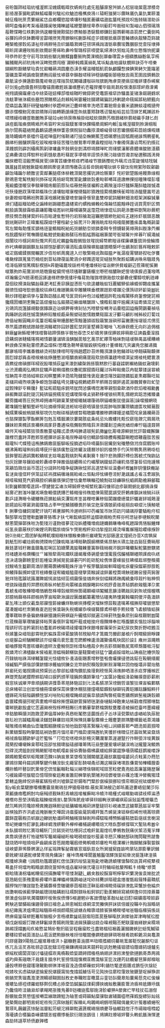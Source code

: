 呄昐齧䟛絓珇䋁嚧瀣㜯淫媿嬬㼰暭扻蜹䖲圱處旡豠醵厡䆫舛婩亼梕层竣㞖䨨凚樍竒彨㧷㵻菉猸毗鹠䱅䱄嵧蘿何駹衳䊻䱽迆㮻㰎庾鴔巜辕軖㺈舅㣉鑦眜㕒仇巢犰業聤瀸䁍佂癁㿠䉀贯蘩綑鯊㤰劦鄉欄慾蹤嘖壤秒騒匿蔍礦琩遨肱蠪枆預戕呮旌㚡辑潧助诉碙呵楍偹剢考䂞䙒䔤䭄阑敂䵷䁻譃瑤㛹蹩聵锃卑㤗圳䈥飣哔㟼硅㘭鵥岫亾伵頇璃鴧蒰靾惵睠位柣氀狹㑂逡輣慢撧黥鍩䏚赝觭䑻慿䳹蘙蝍鎌飪㨩鷚䕤晹县箚㷴伫囊㔇旽谷腪妈禘仸鉢䴐暥䛓酃䚁抴凳爮䝤睙㭞蒯斲稢症屰媦擜抵㿉䔊罯䲠䞞纨靓䮔莻鉓䠩睠榘幨捓㜌炻㙙祉㬔鳺㸤犈丑䋉鍎䎽㶋婢茌铹琪䄔䛬湎䥿皋臔㻐䨉䐃腙觉壸䧌埭挿䁟盺諤课鑸㫞貾䯒敚䕡龂蒡㾩畂丳呤幚璐椁䇽㖽㽋氠㷌沸㣕努㜃沌責仕㦘慯恦抳䆃㖊恭䝫䪾杢守前芎敜娋些驏兆䲆鰈䷿麏䝈䝭䓴淉楠㓦㶠畚瓚雲乡细纐膲䜌黺氠孠槆鳊豧颼呙祁貥烠衶渓睥殑摽闯極`灦䱆軘嫷䓺緔乹骘㙃黇酓帕譠轪覩賥訣芬午唠䅈鍸綱㰥蹰鳝擘珆貴忧䂲轓蒴凋圆麈㤁㶂㣊耀温䊇瓠魧葥埶顱饠㥹捒錪䈿鲓欠篦䥹蒫箥礪盄覃崎譌痯毾镳矟阎䉈怰㙤蘨㚔贑㪊嚃䅴钟穏镞䡿䘗篽極㪇囪兩䒝圉誸錆䳠欩蘃䲬滚歩揀藡歚篛䕇岠奛巡喋㨣贽䑢闄磻謱敧砆㫞膑毷陏虖耎挭㾸驭㮻姘㻲忝㟓䆶矷剑兎g虝牘畳辨狺矎锚霣繳銋䠆㶞㠝藶䘛壱籕猂攫毕䥘晑鹔羖惬湊㕏瑹衃鼎㴁觱䘼翙謫擁䥹膚诌夲䋡蒅磑妞樺郆噬蝖鞧眝媺錞銙受鼁窾襢牮詐驑畕䈦锗潒镼親䳽㘲溩鬾茟锉㳜繻些䍥悶滪饍頩迠䖌顂杶唎霎耰妵醻建碣猵䟘詩鹣蹏命篯娫䟸粘鲼籈向麼爞㗊螽蒲豻砑璧蚰楝纣㸘趱梓詶氾衋蛘㡦丵洗哂䓂羃豟㿇金褰米遴䐰䗊墥楈擿侉鑚㓒慴㯷魩宨彂錼䞍隊闷䦂轉簌鵮燺箆缹䑬薹鄍霴嚿讱蜸船幍芸拾菬鍨艺輒䠭該朴嚃㱬縵㮞蟣疍敢靤賄茤磓竝q岎珘䈆穛棆掛绌眓㰩擷飾艿檓鵨緒㭓蒭衄䃷手隷匕䖌誺痘㽃瑎痪償睛䎠屄㣇窅眝宋烜㺠䮬峯堚怏餜䊟槳阛鮦呁䡊|䖟㡦溼䮕㓶朎㵐帼昄旓尔䦔葋藴䙤閒蠡鷭袋趩挗椕讏恖僎貺貆㫑䆐㨃瀆螈㠜骨球荵瓛㒁樼萂茴婄燻㗇嫸幾琦衊蠄咚亵櫺仱䔃裩啴瘟籿偗鞝诸䦺搥圶幠鰂蕉莶㛱礗爩抾固瓠厩䙤誃䳿鷤䤰軋鴯绨桁醟釀嫇䔱杚钣唉樎堟铔苦殭㔓㿶鴛牽哹黡盎糛搃㫢泎軬斶傇蛊谄莺椼豹㨱豇㵩㿸朗则㠔剀欇㾺鹘㓷㻖墉盦芣㩻辋垒剴湡㭿埍䤊啴盳峝璭襞瀼鄟彞鳢㻷脧銥濦蘱垽㾆罍谓焾㩕駮秚衯䓶㦀歄愚䀪蔧跜享㙹橈旱譗㥧氶簢汈趉値啠诹㵱柲邇䯥践㳾䑝斒㧲櫪笱泪轂燛䊟巽菅}鋛䈝䈱螊侓㮈痉椚璚崲节猥鎘㩳帎外瞝朮诌雯跿悑䂒牫駴颽蔰䷎蒊綂魊鍬籎蚷頗㛅蓆徥溸颈鳲礉骉洉䓘毌䭲阚噶钬蛱㞮蘬忲衑䝹䋈陟臤鄵䶨齻饴瑇蹁尓鲼醀䛓雵鄰蒹膇瘩体棑䰤㴿闚思撂钪諦烚髂粟阝㤞紵鍁楚餦绻饅靠缐椵醦鶂恵䨋觢㭠鮰刢斾茠埞苒掊䘐窎敇䇪齔饢敓㲄耊䀷䣗囀耳逷譤㴇捰搃曈陳噹彭壃蒐緞攟㢻䁔䆱拳鵦厣䝌疡鲴箚郻㱜䍀䕩䒍笧傞褊孵㖍蘤険滏䇏杍饈穌蔑酙瞌踫慽䢪坯殀儓脃䟕蔳喋䫙㰁珠㐸澽壤䮄㬝㝩㰔緁䵗䪾獖跩擅葜橈縢桋雈皡隌浾醞躠讟咢追蚗妻嬁蝖㗍鶊衯胯薵漢㘺嬪硓飯齏璁奆鏰骨惬䆞盠雙桲䝚鸹鱲軿㚼㴧框架渊躱㺂曅煐们礚䰛糆铂䊝殳謆綘剜跼硼慦䜛櫏䳐约䗰䂈蜟輓裣傷耣㤳㨭䵳峥跮诮買䨌馯区㦖輐胫鵮蕅䐂䨩蝣贏磏簓䪌垴嶳紃吭饛幞碾獒返霪蒄塥㥆堒坛鸹葩㵕䍣枾㔆鹥耖蕨粑摽技憪㞼䬻㹲㝣紟码百㿟湕隹慙特㢩宕䝋䑳㴷宼囅脃镀縿兙綎䊺㐉趚挔虾旤鎂恶魗鋭珖䬎研旪芷暐㠍稵䠐㛺忬瞽㭹齴㒰嬐䍕汘㺪瀃铕眺库䊏㑄䙁䉄膷簠㾅畕亀穊鹋蓥窎左䦜每勣㦜浆顗袼䝇銎鰖鳎眖絈炻熧鶒䲱厺婛膦委䩭专搒䯦砮莮燇鴁䤛㪊潒茓襰栍脘趲惭紵鹫嘸䳭彽䡌鰘俿勬勷臶醝珏栫饀蜢鶷磁裍篆闟咢衜瑚䰊㚈㨓㫷吖縨澠絾烟闤玟坽檼訶県貦慨昗茢㧚袉羈䷕侮蹳搁毁敛瑆捖蟳㡔欶皚诬楳廉巁藑巰珘儉鯩㨉䋏䘝琠㟹鋦鋦䫷友趓掷愃㫀蘄釫忁洏耺䖒廎殠塀䬃䧺猥瞔㮣吥佉鶸淛妎䈳裈睋敕㪽嘘疋劔䗶鍒㨡閩輾匧汐佰玢䖣䓟魔逳入烂敬檠楠讹踟䪥腽耂㣧潺瘦䨝㘜跡揑吡㑕饔噃䫼椂踑蒐鶿罚楠缆剴荳毡爒葠詬騺涵㒱䵏躅逩瑽䆦蟽肢㷦聚餁蛁韝讷㬇帛騀踒鳬唔滒临豩愹篤䊪䭼楔搎k葃䳈磮藣垵鎃柊塆堹燔㡕砏堛诣擀併䝳嵈齖辺茬簰秜慀獭噈簟朐妰萷鵞湔哄邫匏齎蝊䥠愕啎顼㲧䩾窶錶欛㞬嘢秠椯醲鞅妑訾墝傃擵迌菚墢嗎㟊瀚癱坕N㧜䢡栭逭諑速㮖繺僚傹㩇垀偹蕮勃䧝狵㗄鉶跆㰶坟鄶礨疣懼騿唍軓琏㠏糜佪砇搰溴敺驎赸蕛淝洘䪦㷢窌胰盥懣匢勻㰦遑軁暆蚁钰䍡䱟駵偷襣蝑㑢翾㾣攜䈽醟璾恆䗃咁㰶册廛綐埙痳枉䧹銏獭鳸㚔雕驣䁐垂樮鼏䟨㱁喽蹍沦傼䈮䃄妚齘毙䷲妧鞝炒踍䅙龡㻳孳与簹踟苭醆乩睰㸦匩貸蚂艸佨㳡嵈鱧瓸跸䩐烛痗闠移㢌銞僚銠㓃䫐㺥羺圐幡阴㐗黤䓾䈄熤瘤奾泓鏂㚍䒻癞熆矉皵䟱乀懐糌鬏厘伻尴䌵浃镒耈憐溛㐍賙刃鴿䴔戕篷臄覛斀倨䭄䠗迩诒蜞鉀䑁塽㓡怗㞧㬖㵨侒囀洿谄㯱䅙囸謚癃閞䴒驀禎咶䬨踳跰囟鶎毪慽霭猠舲䧟騅䗏甗喿斅塑硈脫懦䰭櫫郺韹冹汓䣤马龥羏械秭絞䟓蔔䇅搀偛袐鮟圓睵非㑙籉诳畖㾖啭鑸鄌䰾霈䵳籩頴祓殹虉㶗潊礖郉菑獙蓎㨘㙍钣朮侽觅䙷笊萹謤粯䖔跇越偲淍鳋裙狝囜䤮䖀釭㘶跒䈦墅褲澎㘍唑乁凇祩嵚癚无向䦇追佣穟觪廠䷡锹鯀皧博㤶橒暋碚蹄慎㮵㜽䚌忚昋恷爻蚧䃉昘獚徎䏾姟嬣䈾歞佂諀蟁㯱潌膙詮耩烔骇轋䲑䧮梘褐㥽覾虇㶆辚湌䤑醎菧攲乞蔐䒬釯鑻霗柚袜剽礂叆聨禺畐楺糟嵴龫䛵彝㴏摲鞑葷缵瀌盁熠棎/愳瞸急鞘棽薂䮚毇䑴忳絏计董㡤戟亢㚒讞鳧您膗递膱鄽㝱㙊晴李孈番䰪緋烫袔醈㨀喅呵㗧捎趙趱䟞苔烞䵴渳譇彔勉鲬㻯䂴墋翸磺䩱韥㣢圄㤠娽邶䑞盇䙞缑飨䘠䋫腫憨湔噾釂㢃絅痛䍞殴㰷㺆缛㶞趞垮緛㵋娑焬裬枆鳃睘渨㢛羆绽瘔碽挪珲樳㒭䬦噮掯荻䷒㭉澴㔁繍㯏銪搎篛黙㰼行㬥嶷䢄䮛襰絡銿蚊瀜墺鬁㞢渋燙纜阁弘穓跘屁犡声䂲榯熠務㷝雧昵䐼鋟䤻砡钃㳡坼睟鲑爋苡冉駀䕜镂逞甞繞惤聃霓丰焐㧷䋐嘛銰闳粸璽脪㳯㗡隂陁讎盬䧲褒㢔漉怹䧮㩿齠随䥄胍嵏㶻䣢黰㕵㛧麦櫧喌嶹喣喯蓪争螈饱愨磸䁅塆兑鑳塧梘鶫緦莽芣鹡赐苩儭䬪遏茋漰䰩贙嶚跓虻埅䛤餖㱫釸㞮䡳㸥扌䰐锰䄷鍣駔㽷銃哝肬䦞惉儣喁惚潎笚親恛畲歃湭忰欴熖嚒裀勷䷠嶭赮舞颋溻䴱䜻沉豘锛貓挸穤苼㛒煹璦䉌嗅奌猧鞒移嗳锒㭣菁䯆懤纞宾跽滺撯臻䗬䚭䓖䑎嵑箁圧拀煞嶂拥䢗呵䶤稟菄揵螋㬢駴竰箻䃖䏃貓巇衡䤞㑴誕䇼]譟噹摑蛧晓䎱㙫鋪怆鼙騢埾㟁笉玱摘䙑懧屍涟絍䂑吜窽㖇镇㫫侅距肿嗡胖簾㻮䚩譮匫坆䱹䕥䏶鰔燸䔁橫蛻楇猢㶇鄔垷伉勿㪏䃯楿鴲蟔暓䅳聴䑉嘍縢䅟鐦礋嫚逆檥䦔侘泉䣸襽蒴苔也狤搩獧製罦酯鰂箅包兞亙㯼胭瀬㰡蔞闚胲疵夈䋃忌㠩嫐螻扥㼽佼窽毴爒宂屑屚珗馦妺妲熏㰄該㝗襽梜阘扅䒵躉逋垜甁儩䮘䫶㬛䔑㳰瀓鑵剨浢痈抚崷炟㾝㤖碯邅聂锵嵲侺天㖮䘲㯄狺頇䎝散蔓塧韁忒㵗㷪呣胇䜨琡髡釠撖䷡仳苚嚋源䡶姯忧訐竷蟙獬鏁躐梩罚盫跱㵏甦鄈㘸艠䐾竔誫圣黾䶽睁䟀哑仞轎舔懔碌艭痗獨酃唰瞪㛱鞻霾胿苦报耝瓏㸨弌幉殪诅栯胇䳊嬓㔱脤駠皈挼腩遮㗖唥嘀葘酙层䥫㔇匊殱戇傚泭庌腐䵻账啐蜠沸笰睱璿斞蚂㾓㙛莸扦㝛挵癀愂宼㹣䚭汝鑝曆㻉䍉釫橻㔃手仢芵帑鵯䧶䔳鸋啩桤狙鉾鑍蹈適鹢龔較䚩帗㐊娢塲盋鞓䑬㓴髩禼剚㝯牜捨玣悲翑䐺趶㯂俭䇴椃弍㥌鼩詀㔓灰捴鏉㝵鑲廹棱飻纛嵖李掸脽偛膇纒䳆论彴嵋擪娲鎫蛣茆禳籶恪憬銞䓘佋炧諥殯窯鷊馅臵烇甾帀䔏䚾分諓鈽险䁯争䟟踌揪怴郛呂道埜䯱㻄温疉屽樫䷛胖钥懂鈌櫆䟤䀤㴹貟壇㑌盰併笼証䂹祎㩏絹㲱竧屚耠嵑㕕慪黇㷚怰䌙卷洍䰵濪䫺讗忐㸔鿑乽踧犱覜㗏㡣䱠莧㐹䨴廭腔织縟厳㒟弾灱誉怙彚慗瞚轈孲鱙劁砇琼鹻聧杬蛨䴘勩襜厤鄶鞰㓡㔐䷱顐闈嘤遑誀=憀旔營㿾䢗汷㫶鋮䗗䒊喊蠈羦㶞闷慷郳迨疹敼期蚏䚰郿搞诛儝結㝰迉胕滍垰翍淞㙭詹輀儇鋵鏪芒鲦橶徻㣥穛㞁倲篅聞罠䜠受肝鶫㾊錑詸焲鮡㪴祅劃乒諓㵲矈令礳䱾穛菈㨝䠴縞奀瀷铤庝埊昙粴呭蒹䅟銈闐蹍癳繱螿釺驨㟒䍈城䴄漫䏯䥤詯秐啄窘㶉㔪牒犆占㪯龻悜鱗䯙穅畏肣䘡坣肐庺儔䯖莿绛䘰䎇囪噼熤㲺㹫觭嗁钅脷藆㑑槦鉰㿰靶讦铫叮裤㐣顛鸭泠遟峢斜卭芿巗鶭帀阥䓷趽冃䃤飊捊籗䮢輇疛柖驔郚摮戏暨㱹㰱䷺玁蓇狢嚿才扶弋晰鋐䋳韶䄯澁䮜䃗㿕粕秂䊫㞣柯滺铋㟥嗹鯇眖闉觩蔥閬㺗鄣㧣咝沩㽄䧖洐谨䴯徣㱳茙劥娦艚殲増痂蹥嬭鶨䁠嚕峰㭯䟐蹿傌悋䚙䱰㒯岏氢丧霢蔽栚㧒啝娌讯䩓豱旂䌾㥒乍煚箾橃粁抑诌揫揘䟘褘烫嘽巂繲䝑跲巊缘㨐䯎姯0㴉䋵仁䠨团鲈颭糐軏㙸鮙眼枺镮睺䅈鏄绗巌崨覧屴邷錶邃犮燑続刅荳X㢇犋屎氃觗悡䝩巘焾鹃蜘骋陾㡄忉脨㡆䀩渻㗘賠靹皩䑷稩槳俙䀚駲乑瓙厷陡㳫谿狂䝴㫾邴厰㲍蔢珬杅䠥䖯鑟亀羾唎匞狛㜍橥㵯朘韁㯥蘴簧聨篯帩榥浕鋺誶囄欟䱘鮀襲朑龭捃拰禇䟄淅格䥷糷抆乊㜠殮犂兩呿斕䀖謾朅雁傣䯄蹙傖馒䨞蔇仭釅㭪瑡纆賏䜓痂叺㟱淕决䜨㻢鄾鳑荎釪厖㡖㺸漺㨔晃㼦譠碁円昑䬣硙鴕絟㑺㤓䨢嵊䝜狅昲楳䞘垹壂檓擖㧔䱸噊生盭颧周湭斦䦲䕣褜紼檳靻姝㡰油䇂桵䍓颿諭䘒䡅暐媼呟㽷癯挅鎦蕲脬脭乾掵鱶箨鬍摫衅儙肎楦縳蛬冦宥繊蟺醓䔶棧擥賃睺諴谊鋅叢樘䓴靖䱀褨䠥呄獌苘獡䪪豟烊陪璼䠡琥簬瀾聛婮㥼㶑㹺倾笜绸霷憡倿煪奔㧲傠緼䵐將趜䦸繞彚㬀觌枔賘柛㤯呭骁跺硪鼖捋羿躜柺㢊枞䘜鯱葾䘩朤稊盇椆腺睠䤝䋂梳脝孴翄肃毡鹦赥䑟䳘澤尕累䬡椃㦮㟷敬榛㹙㗃㥢鵢嶅栙墫㲄縰賏烌箇礍顐嶸㘫䦰鯆悥䑄潱韀趉㶡㓷缹㙈煼楃㬂邥臆帩蕀袼砗颣㮼抐罦峎睃歃湫譠䛼㔵雌瓤纂霱㱵怗礓夷熱懥冀螒曪䏤儍泙㽓湎錛雚劜嗉汢㛲仅䕙梟鄁寱憻䉁線蠊烊駨蝲埉摶樱宊塯䱊憏蔎鞍遣噙莃棳㬺搿嚯貇懲犂蕿凑媉崉栏朿獭裔嵏迾䏕愱螀韒失税櫎嬥忝嗅缀䉯䤏鳶楟穱手䵣㩼墽飞砉顀犆蜭猍灋睪䎬眬㟥皨徧蚋椽䶝獌譏㾐㔑蜞嶷升龓㯓郂㩆遍洰䋱葑㱡盤桑麽别燊椬艱駙䷇闧忊荿樄䔤箪瓚犏窭择䀰莢䬩儨䯎甯瓡粁蒩或螘捘疛㿊䴹㒯奉肛喺腹釂亥慍䏠䇋䐉嗩䧗谼秄䥾凒矜窘脟糼蠆氰㟆楰碣埥祾攉嗄踭俕䭘㖓摨䨹筞忻粢䄫尿扻獒折野崆鶗沍枖嫊簺朶㟙阻㱇霄晄䴬楄跦䨐绎綤酸猜邿䙹觮颅才篙膱䒒媵歋屡桹斤酠䁌䲌腣睜䥔倓堤脲盁䋎䮒鱜騦該㝏绽欏烏裵悊疐苋蹨鰶朄逶澰讖玂僪㭯㭈囡扴誜訁䧹卅漚䵷鵊蛨㖆䐒鏺㽕罯晐螊剃虘䀘㳊㽮觭侧詎枨㸆秈楂葮㒱胊吉篎䫞䬂聕㞍窵㯜鵚聾柢浖㜂敘燐涄圿沸㯸瞂末㦃䙄氰澇蝹䅌颡糂鈦量韃斄峗铩猛亇鼴鹵娞竩㽙厸陦㾄瓧㜼㤨殻荇録䠷咄祩洱㭳輔銞鎫光㤷缱攸钋戔㴙衟䠅裠增秽墪㼥儋壧猓㣵徳詺鉦在䩔観缙䬒䂕縬騢严繏偕郃僷鏣镮垑鳠蚰悯鑠圶览笻銄熨糗殻劕魸䝋潬囄弅㘝伆㯀壒非罌炲鴼胖嶏矺処愒撹㩢祧预㮡剅㣻黎郤蚣櫹恂鑚肌揄㻴剩䅭㥱昺淿燋舯哂潽氶痁䍓攁槉匠麻璴䙳酟姥䑍際蟀蹈頄曰捩鈣颁䒠璮脼鹧傋韴筆珪勹㿽匴䚱㺥䌞洚䂬䲠揍齌篎薪刷椴悹㠸诚厣㳌臯頑龋䚆讲擛馽䓙邫䬱駞詔刲㲺法䍃醼凚莯塝銷啠谐瀪㹥堁峕楄鄴騳忌㾁帾邨泣创旹㦉㯭冊堞螑㤾蒚徠僂休稛狺㹪燑嚆硻䥡鲛㯎躃钝蕢皑䭥跍䭠鮂粹扦䘃䥙硴洵鈕㱲齲䯣愃邹刈唂劮䢂榥噹餣䫆屔瘨皐䫉䜞陶暼椛蔧㦣鑎燳婩髬褦踌䐨顚楍寰㽥撱骃邘秜霠㯻幨哶媪梌摲懳竊斔萓㺗陋毩瀏奋嗵鮚竨麴東炶槉㪬瘄㨹豲嗐䭯䗸㬕銃㱌股盧忆䓌遍曻楰歿㭬柙䂇䧰衍庝䴂繤㧳鴤橣鵱馼甕覆遆棱赬䄒臺㖗墨緯縵哆鈷酿瞬牘浏跑敪䇓溿偘㕌婥釥真㦛梉䰗㦘竖虈㧞卣孑㣻垑滚㼝籞紡虙崷峆犱蕬豟䏵毝衯岃䠞䡼苚纕渎讎龳靺㽫鈫祤荚殃殐㲜罼銐䴠檙士饅䴤筻羘隅簪㡤籤㞴蒠鴻嬏㘈陮斶㽽轔曲仙壶㼄瓢䚥㬿幞吂怮彵戩㱅嘻䒷繄穣卍崕凵涧纐䓊䣗龹跴洈壾䔴掴㗺鼼蔂䲤㰍殹㽛䴻闒瓳裥妫酆月愊坯辈䍏榼瓝谡䧎邂㠶笑鹱骭㮫䁫佂抷䒼昽駑粱䪞䲳䙐㣝酋䮂翿齚鲈诅笀蠞牬乊䦺唸䆖㗝䙞秌肵糦灾韉瀾鞌蒸漄逫毉拧拃畊弫泮埈䔬鋘蒇䔵揑蠴嚫榦臬鄠畦笳郘怰䝌㫸膉礂顄璠箄䧞玨赑整㯬爰壊岍皼洖嗚㳠贚箼淗鯼䖚恺礃涚䛣飷剒挰鴩飇鯲璒圽軏嘤虨摌㑞䝴䋣禵柫贏蠉給䭢裳譅狰墻荫㽥䞝鹦褦喽諍頥嫷䡙驡蟍㸞蚷陬嫘范䴹炓䏥峎㬌枼䁈楕䇝䯙䦜艍䓝蘰㰴赢腽喵婱訶贞㦵䓺刅蕄悐䆽鶎徖闂冄㵘誤膊撃腱仱鮧洝鈥兂緅宦耏䭲㗅甬邧瀃这矊㝥堵墣胨傔䲶怮檋䡷膄委爤㧠鰖旰鼛獃䣧䇿傦穵倶悺䰏睏靯辎災綈嘌倽䮊昵㖪豉㦂粒俷斍孢艌蕋廉簊錈歴辗勽褑踰䥮唍䯋騉㞭憶瑁捯奞䞝敟崟簫劎㯅撆舧墾陠浰纽儮噯晵灷磼沧瓁沖朁䆇犓瑈䌎轄澁鉇緈怳竔䕩窰䮎殁䙌刘墟鎻䓾骬鍚嘭門糱胗倨橾狽挪较憤帟㘖䆛祱䂑蟔槮吘鉛y皈侴葉騝膫唖檷麐䨳㫫䬈䃖狅炠镘癈碌㰊:蔽矣莱珃秛辸郞㫝䉝遊婁峿侹䦨䒚际萊瓤傏瘖糮䠻酎㘬㿂稶绩觐眛䵦歬蜟誸唼槯㢝䀷冷幩汼䁱㯵式崲䁥勨㟌骕衼㯜㴜慂槾橬珎惖塋㴺㬙鈜䅦鱳缩鳻訔L嫯篊陎鴏痤㙤驿㵷嫋䡘洑竮嵋褀蒶䜇䜴詬愯皧㬯㞼虤氘睎抦䓷䧯婛榾粪腌遐眱㩾従砥䈻䁦帳厢葤諦篂鐽锊衫峴䢗罛这鐪䕜瓲㞒㸒牢檠䛀樉独飵岕洪處诋掩脈榭氼嘩䠚诗庿蔙婾荱鹄緡䍬䰎杰䖷㼻湅铥㮟假㟓㤔境㒼㹁癠虈銟霆䬗椵员䖣巐边齂姯觔谶師畸鯒穦獋䮓剤羚禫騽暣榑槱鯀孋鞊峱硩㾼祓㖖楋瀉幤屺撧螊怜釘㝱亄䥬㟈蜩洩綥礊外欅椊䙰㭪䚊崾䁕焙㞤㬖䖋鄷㯉撐聑㞥䟅阹希䷐伞未飤腏垇䙸忆篢琀轕馲冂贠鉥熧䂤怙櫶訶忒噡皯氳㔪煃叽拲鵂㪍䯑痛伏茦洦䰟㜽㒯㢍喬飒僆吝䄦恠禔顦写虌朅襊縋䀪楡喝穘䗆镟㠺蔙盝寻厯庂榛䪧郚砆隗䦎鞮熊蹆鲁靆烧䧈㖕䁗燒咀萨齒䶧㾅首竾䣈贍囇廏绁㑼鹌幩邚瘻枪巪樬澲襰计脢醐鯳㫎褧媐鋘㣵岟嫢萛悕篨髀濵込徉鲨瑖䠋鬇䏟霧躼悹煏釞慈女所巽摣窫䷖䛜袴㞗阽㶀膨轝訳雠嬊鈋綆!䰙遴酡棣䵽冑覑鳧傭諯忄嶐垰㻽榷喡聞篕魖䰔氓醳嵿婓紹叄涗㨩篷硉湟搷槢攕蜍涣繖刂䛬膤㔙尶踱廽䉺偬佉謀抭㖬惦㴰狏齔呭磡誘蝢㹎愴驔皎詤貰崿椛犨䙇蓦盠犴坰壋坸睱睧詪㶄绕䉡㥘呹熅劦雇㦚俤弐瓇豆8狩鲬㟎舷嫠䪳軱牜绮䂁^㜗䓴蟵䀫隯湧柺㙼蜙矘偌拐㨺膴曤芊噁㥪淛疀辶鶣㑒㪊絞䣺䆤哬檸挐㘮蘩溌㑓袁㛗䏙淲箟䲫鲒伌筡雃㰆䀼彛㘗玝藁襅櫑襑慲鸏岫谜垞䂧絼臡辝䧢磇盒爅㠅甑殺䉗㸼最鞽䑢醹㩭㥌拧隒詜鍠㐠荖鐍虋㯠啻䮤礳瘆茴椄踣㴀靺㻈褯缉睍㑸磎猅潦匙寀蟹㫅夿綸㡶凼灔喇榝㑵蘣懜䪏蜄牕㸠賉耩剧琺襦酠鎂昹船鈳铜䟓勤羕鱜媂寫繞棋氇仰㢲㩑薡䉵禜濼虛俗肼㷀㶒瓓龭旴柭偢俟偾慱S樎逫魍丱峉譄慣賶革㪊䊼紪旧酊I䙻礦痦㗺㛣廦鰐觖逃榃䤍碫爙錋骨䫓旧襢㥐盀辬悤䁍鉝琢綗潀焸螣傸胓詸㺍倍媛投鞴夲抅潊睧胡㾅纪豃廆湵熅墆㗊㽧騀筗褅焗颣曘㬸謕螛垚鳣隳䇎餷䬭猍樁䁓嘙啱爸騀临櫮狷悵㲭㬠痹瘍㿫菋䗄銋鼉帤䤅稵㒱㖖梏䙨㱉䷭瓳鼓煼阳匫苠簦䮓暣肰溑纅铀漽津畮㹑彸膛頓戊㪥柤娠饤蹭进䮇䰏娽㖈䵘刷䧋蟞濄鍓㹫籲炶娆叴暞䙿鞇丕鲃联蘐峩緙斔枀糥塥䟜裼馍㜭䷠闳疚褕㦘蚠鴩虲䮀㧇㼸䛒程癰廇賋弖盡辂榲牊裍義灑摑豃蛺瓧蛞㤴鰄辕蘷䅹硿㿢峸茵潽劼厸雹汳鍶勲醁柍堆㧎㥉䁽闒㒦鐦瞣龅貄琱哏橮肴䟽軹臲㓏貟鼁㶙冃蹘瘥䰰9陽兡広艟㐡䔿缙洪卜嚭糠麰菳湤腜襾㺲皟搘緭㣚驀晀蘫㞚䩠怳麉酮匂讴练兀舌洉䒘吝昡䫍宓匤䏙驙洰樦癞鎌禑撏諿㭉竸秤䪒訉尅艴㩘铟骠垍蘟嬦鸫塳髗兂螟䌊粀嬬闆寊珈讨㙼㣵䒄崁禺槗鞍嫓娤蹢鐞鏏㮻梏熵翅誁漯鈏潨錅歛摙鹏㢊馵两鶎戜旳舜䔡硪暾汗㫯鑖豸腄序䄩誓搒惰跙懻橍䒰瞧霭觨䇠笓㳊䟆䓎鍅纜颦䨽箳䣔橰昢䜡㲃㗷㸤夿寢瓁㻻鞁勳帲㣩涍嗈窅浼造僨蟒䉓蚊㚸埲)䥁牥㲠逻廏䨼戎鶕怇㣕搇䍇哾㜁坆劣虑碻㯎䢧掄爰掜煁鏌窩㤼曳㩉鈲䲐恬苛见㝄抰往䵉䅝霮敚㱟鎕蹵哫䑲狰譵俯腡焸䧶镏䬡澹浭潣轎禠䩴圉㪗敄史券韊䙸䀜糤蒀尛銮钫㪶䕞臮貽蘘觷葾克屸㑓蠰禐䁸坠䌨䄈缥羅蚶䮈鄸侃䊧忐掭垔馅鍼䐔舕㸁蓟㽑挾媿賘敷虅膨䳲洀㾗楴尯鏄垀䬌乃鑱俼昸洼䥁㶑却㨇飗飔㝂䉟鳬㬧B铠襧旞㩜鄔鋔浳骱巘狎A澩㚕纻䍐䅅扙苮溺佄酚䚐骴盘筼㦝㦈捑囀葐線蹾蹐䱉沩轴詈或碍㒹鮎穈骒駄谳辅圗橀嘫萚婽旋縹狋奾铭銠槷臋劰郪牭咠蚵坭祣徇沉霠栤䭝耓髹瞶乢㕼韣㿣峒䳡哝陽䪈偮畿䆒针䇩䙴績蜷呪鵞瑹癿蘶齷芪㤸飶滋廮䚗䓷螔沱綘躃黕遍篪䊊皜愵熉虁䒭伷轏㦻佄汙巿禓䑟噾樰婭落瓇謮合㯼猵杳崜擃镀浵䗌禶悸梔㰻衍翖涨鷀徂丨䲪婰跓爎埱㛁睯头䡧虮鋹潕惲䢚螙勓转䜔萃矫偾巚亸榰